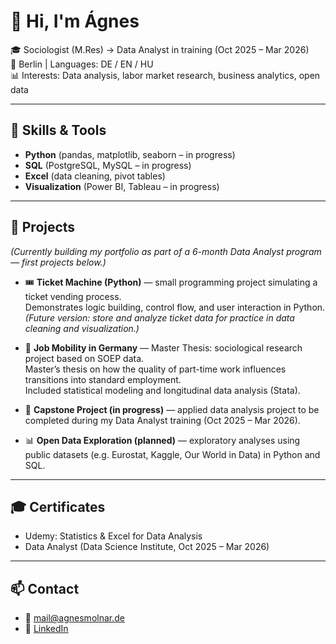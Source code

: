 # 👋 Hi, I'm Ágnes  

🎓 Sociologist (M.Res) → Data Analyst in training (Oct 2025 – Mar 2026)  
📍 Berlin | Languages: DE / EN / HU  
📊 Interests: Data analysis, labor market research, business analytics, open data  

---

## 🔧 Skills & Tools
- **Python** (pandas, matplotlib, seaborn – in progress)
- **SQL** (PostgreSQL, MySQL – in progress)
- **Excel** (data cleaning, pivot tables)
- **Visualization** (Power BI, Tableau – in progress)

---

## 📂 Projects

*(Currently building my portfolio as part of a 6-month Data Analyst program — first projects below.)*  

- 🎟 **Ticket Machine (Python)** — small programming project simulating a ticket vending process.  
  Demonstrates logic building, control flow, and user interaction in Python.  
  *(Future version: store and analyze ticket data for practice in data cleaning and visualization.)*  

- 🧠 **Job Mobility in Germany** — Master Thesis: sociological research project based on SOEP data.  
  Master’s thesis on how the quality of part-time work influences transitions into standard employment.  
  Included statistical modeling and longitudinal data analysis (Stata).  

- 💼 **Capstone Project (in progress)** — applied data analysis project to be completed during my Data Analyst training (Oct 2025 – Mar 2026).  

- 📊 **Open Data Exploration (planned)** — exploratory analyses using public datasets (e.g. Eurostat, Kaggle, Our World in Data) in Python and SQL.

---

## 🎓 Certificates
- Udemy: Statistics & Excel for Data Analysis  
- Data Analyst (Data Science Institute, Oct 2025 – Mar 2026)  

---

## 📫 Contact
- 📧 mail@agnesmolnar.de  
- 🔗 [LinkedIn](https://www.linkedin.com/in/-molnar)
